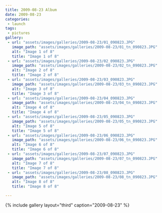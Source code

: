 ```yaml
---
title: 2009-08-23 Album
date: 2009-08-23
categories:
 - launch
tags:
 - pictures
gallery:
 - url: "assets/images/galleries/2009-08-23/01_090823.JPG"
   image_path: "assets/images/galleries/2009-08-23/01_tn_090823.JPG"
   alt: "Image 1 of 8"
   title: "Image 1 of 8"
 - url: "assets/images/galleries/2009-08-23/02_090823.JPG"
   image_path: "assets/images/galleries/2009-08-23/02_tn_090823.JPG"
   alt: "Image 2 of 8"
   title: "Image 2 of 8"
 - url: "assets/images/galleries/2009-08-23/03_090823.JPG"
   image_path: "assets/images/galleries/2009-08-23/03_tn_090823.JPG"
   alt: "Image 3 of 8"
   title: "Image 3 of 8"
 - url: "assets/images/galleries/2009-08-23/04_090823.JPG"
   image_path: "assets/images/galleries/2009-08-23/04_tn_090823.JPG"
   alt: "Image 4 of 8"
   title: "Image 4 of 8"
 - url: "assets/images/galleries/2009-08-23/05_090823.JPG"
   image_path: "assets/images/galleries/2009-08-23/05_tn_090823.JPG"
   alt: "Image 5 of 8"
   title: "Image 5 of 8"
 - url: "assets/images/galleries/2009-08-23/06_090823.JPG"
   image_path: "assets/images/galleries/2009-08-23/06_tn_090823.JPG"
   alt: "Image 6 of 8"
   title: "Image 6 of 8"
 - url: "assets/images/galleries/2009-08-23/07_090823.JPG"
   image_path: "assets/images/galleries/2009-08-23/07_tn_090823.JPG"
   alt: "Image 7 of 8"
   title: "Image 7 of 8"
 - url: "assets/images/galleries/2009-08-23/08_090823.JPG"
   image_path: "assets/images/galleries/2009-08-23/08_tn_090823.JPG"
   alt: "Image 8 of 8"
   title: "Image 8 of 8"

---
```


{% include gallery layout="third" caption="2009-08-23" %}
